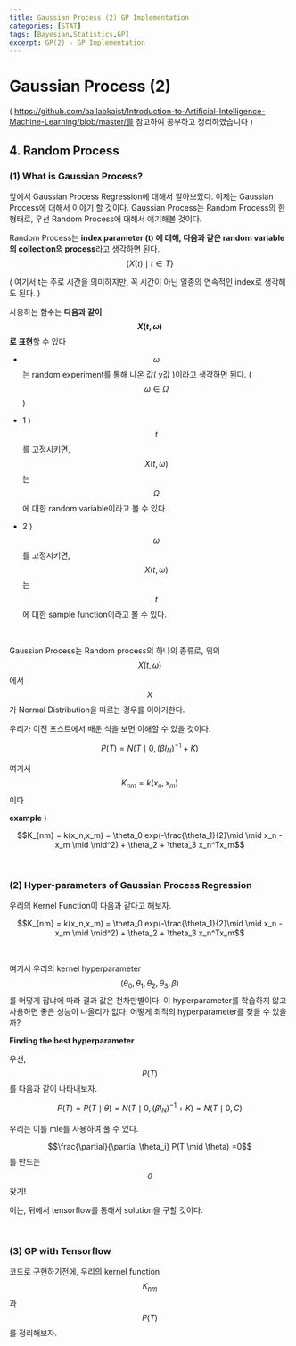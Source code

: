 ```yaml
---
title: Gaussian Process (2) GP Implementation
categories: [STAT]
tags: [Bayesian,Statistics,GP]
excerpt: GP(2) - GP Implementation
---
```


# Gaussian Process (2)

<script src="https://cdn.mathjax.org/mathjax/latest/MathJax.js?config=TeX-AMS-MML_HTMLorMML" type="text/javascript"></script>

( https://github.com/aailabkaist/Introduction-to-Artificial-Intelligence-Machine-Learning/blob/master/를 참고하여 공부하고 정리하였습니다 )

## 4. Random Process

### (1) What is Gaussian Process?

앞에서 Gaussian Process Regression에 대해서 알아보았다. 이제는 Gaussian Process에 대해서 이야기 할 것이다. Gaussian Process는 Random Process의 한 형태로, 우선 Random Process에 대해서 얘기해볼 것이다.

Random Process는 **index parameter (t) 에 대해, 다음과 같은 random variable의 collection의 process**라고 생각하면 된다. $$\{X(t) \mid t \in T\}$$

( 여기서 t는 주로 시간을 의미하지만, 꼭 시간이 아닌 일종의 연속적인 index로 생각해도 된다. )



사용하는 함수는 **다음과 같이 $$X(t,\omega)$$로 표현**할 수 있다

- $$\omega$$는 random experiment를 통해 나온 값( y값 )이라고 생각하면 된다. ( $$\omega \in \Omega$$ )

- 1 )  $$t$$를 고정시키면, $$X(t,\omega)$$는 $$\Omega$$에 대한 random variable이라고 볼 수 있다.
- 2 ) $$\omega$$를 고정시키면, $$X(t,\omega)$$ 는 $$t$$에 대한 sample function이라고 볼 수 있다.

<br>

Gaussian Process는 Random process의 하나의 종류로, 위의 $$X(t,\omega)$$에서 $$X$$가 Normal Distribution을 따르는 경우를 이야기한다.

우리가 이전 포스트에서 배운 식을 보면 이해할 수 있을 것이다.

$$P(T) = N(T \mid 0, (\beta I_N)^{-1} + K)$$

여기서 $$K_{nm} = k(x_n,x_m)$$이다



**example** )

$$K_{nm} = k(x_n,x_m)  = \theta_0 exp(-\frac{\theta_1}{2}\mid \mid x_n - x_m \mid \mid^2) + \theta_2 + \theta_3 x_n^Tx_m$$

<br>

### (2) Hyper-parameters of Gaussian Process Regression

우리의 Kernel Function이 다음과 같다고 해보자.

$$K_{nm} = k(x_n,x_m)  = \theta_0 exp(-\frac{\theta_1}{2}\mid \mid x_n - x_m \mid \mid^2) + \theta_2 + \theta_3 x_n^Tx_m$$

<br>

여기서 우리의 kernel hyperparameter $$( \theta_0, \theta_1, \theta_2, \theta_3, \beta)$$ 를 어떻게 잡냐에 따라 결과 값은 천차만별이다. 이 hyperparameter를 학습하지 않고 사용하면 좋은 성능이 나올리가 없다. 어떻게 최적의 hyperparameter를 찾을 수 있을까?



**Finding the best hyperparameter**

우선, $$P(T)$$를 다음과 같이 나타내보자.

$$P(T) = P(T \mid \theta) = N(T \mid 0, (\beta I_N)^{-1} +K) = N(T \mid 0,C)$$



우리는 이를 mle를 사용하여 풀 수 있다.

$$\frac{\partial}{\partial \theta_i} P(T \mid \theta) =0$$ 를 만드는 $$\theta$$ 찾기!



이는, 뒤에서 tensorflow를 통해서 solution을 구할 것이다.

<br>

### (3) GP with Tensorflow

코드로 구현하기전에, 우리의 kernel function $$K_{nm}$$과 $$P(T)$$를 정리해보자.





